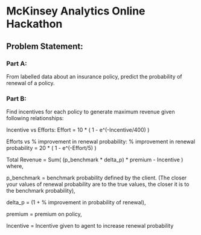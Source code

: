 # McKinsey Analytics Online Hackathon

## Problem Statement:

### Part A:

From labelled data about an insurance policy, predict the probability of renewal of a policy. 

### Part B:

Find incentives for each policy to generate maximum revenue given following relationships:

Incentive vs Efforts:
Effort = 10 * ( 1 - e^(-Incentive/400) )

Efforts vs % improvement in renewal probability:
% improvement in renewal probability = 20 * ( 1 - e^(-Effort/5) )

Total Revenue = Sum( (p_benchmark * delta_p) * premium - Incentive ) where,

p_benchmark = benchmark probability defined by the client. (The closer your values of renewal probability are to the true values, the closer it is to the benchmark probability),

delta_p = (1 + % improvement in probability of renewal),

premium = premium on policy,

Incentive = Incentive given to agent to increase renewal probability
